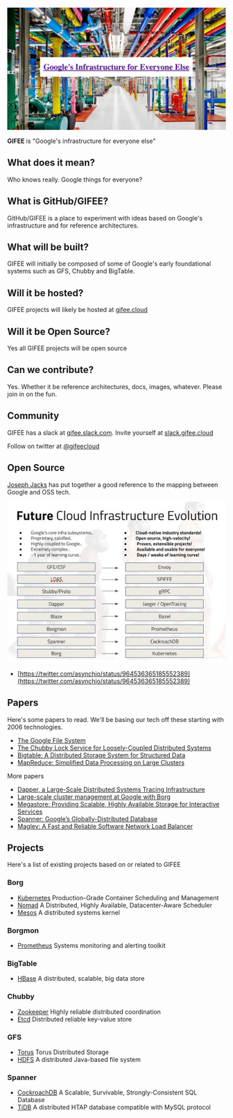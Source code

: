 ![GIFEE](images/title.png)

**GIFEE** is "Google's infrastructure for everyone else"

## What does it mean?

Who knows really. Google things for everyone?

## What is GitHub/GIFEE?

GitHub/GIFEE is a place to experiment with ideas based on Google's infrastructure and for reference architectures.

## What will be built?

GIFEE will initially be composed of some of Google's early foundational systems such as GFS, Chubby and BigTable.

## Will it be hosted?

GIFEE projects will likely be hosted at [gifee.cloud](http://gifee.cloud)

## Will it be Open Source?

Yes all GIFEE projects will be open source

## Can we contribute?

Yes. Whether it be reference architectures, docs, images, whatever. Please join in on the fun.

## Community

GIFEE has a slack at [gifee.slack.com](https://gifee.slack.com). Invite yourself at [slack.gifee.cloud](http://slack.gifee.cloud)

Follow on twitter at [@gifeecloud](https://twitter.com/gifeecloud)

## Open Source

[Joseph Jacks](https://twitter.com/asynchio) has put together a good reference to the mapping between Google and OSS tech.

![gstack](images/gstack.jpg)

- [https://twitter.com/asynchio/status/964536365185552389](https://twitter.com/asynchio/status/964536365185552389)

## Papers

Here's some papers to read. We'll be basing our tech off these starting with 2006 technologies.

- [The Google File System](https://static.googleusercontent.com/media/research.google.com/en//archive/gfs-sosp2003.pdf)
- [The Chubby Lock Service for Loosely-Coupled Distributed Systems](https://static.googleusercontent.com/media/research.google.com/en//archive/chubby-osdi06.pdf)
- [Bigtable: A Distributed Storage System for Structured Data](https://static.googleusercontent.com/media/research.google.com/en//archive/bigtable-osdi06.pdf)
- [MapReduce: Simplified Data Processing on Large Clusters](https://static.googleusercontent.com/media/research.google.com/en//archive/mapreduce-osdi04.pdf)

More papers

- [Dapper, a Large-Scale Distributed Systems Tracing Infrastructure](http://www.australianscience.com.au/research/google/36356.pdf)
- [Large-scale cluster management at Google with Borg](https://static.googleusercontent.com/media/research.google.com/en//pubs/archive/43438.pdf)
- [Megastore: Providing Scalable, Highly Available Storage for Interactive Services](https://static.googleusercontent.com/media/research.google.com/en//pubs/archive/36971.pdf)
- [Spanner: Google’s Globally-Distributed Database](https://static.googleusercontent.com/media/research.google.com/en//archive/spanner-osdi2012.pdf)
- [Maglev: A Fast and Reliable Software Network Load Balancer](https://static.googleusercontent.com/media/research.google.com/en//pubs/archive/44824.pdf)

## Projects

Here's a list of existing projects based on or related to GIFEE

### Borg
- [Kubernetes](https://github.com/kubernetes/kubernetes) Production-Grade Container Scheduling and Management
- [Nomad](https://github.com/hashicorp/nomad) A Distributed, Highly Available, Datacenter-Aware Scheduler
- [Mesos](https://github.com/apache/mesos) A distributed systems kernel

### Borgmon
- [Prometheus](https://github.com/prometheus/prometheus) Systems monitoring and alerting toolkit

### BigTable
- [HBase](https://github.com/apache/hbase) A distributed, scalable, big data store

### Chubby
- [Zookeeper](https://github.com/apache/zookeeper) Highly reliable distributed coordination
- [Etcd](https://github.com/coreos/etcd) Distributed reliable key-value store

### GFS
- [Torus](https://github.com/coreos/torus) Torus Distributed Storage
- [HDFS](https://github.com/apache/hadoop-hdfs) A distributed Java-based file system

### Spanner
- [CockroachDB](https://github.com/cockroachdb/cockroach) A Scalable, Survivable, Strongly-Consistent SQL Database
- [TiDB](https://github.com/pingcap/tidb) A distributed HTAP database compatible with MySQL protocol
